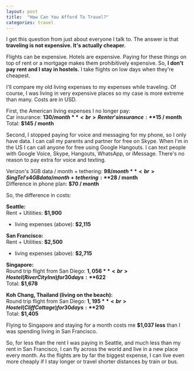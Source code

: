 ```yaml
---
layout: post
title:  "How Can You Afford To Travel?"
categories: travel
---
```


I get this question from just about everyone I talk to. The answer is that **traveling is not expensive. It's actually cheaper.**



Flights can be expensive. Hotels are expensive. Paying for these things on top of rent or a mortgage makes them prohibitively expensive. So, **I don't pay rent and I stay in hostels.** I take flights on low days when they're cheapest.

I'll compare my old living expenses to my expenses while traveling. Of course, I was living in very expensive places so my case is more extreme than many. Costs are in USD.

First, the American living expenses I no longer pay:<br>
Car insurance: **$130 / month**<br>
Renter's insurance: **$15 / month**<br>
Total: **$145 / month**

Second, I stopped paying for voice and messaging for my phone, so I only have data. I can call my parents and partner for free on Skype. When I'm in the US I can call anyone for free using Google Hangouts. I can text people with Google Voice, Skype, Hangouts, WhatsApp, or iMessage. There's no reason to pay extra for voice and texting.

Verizon's 3GB data / month + tethering: **$98 / month**<br>
SingTel's 4GB data / month + tethering: **$28 / month**<br>
Difference in phone plan: **$70 / month**

So, the difference in costs:

**Seattle:**<br>
Rent + Utilities: **$1,900**<br>
+ living expenses (above): **$2,115**

**San Francisco:**<br>
Rent + Utilities: **$2,500**<br>
+ living expenses (above): **$2,715**

**Singapore:**<br>
Round trip flight from San Diego: **$1,056**<br>
Hostel (River City Inn) for 30 days: **$622**<br>
Total: **$1,678**

**Koh Chang, Thailand (living on the beach):**<br>
Round trip flight from San Diego: **$1,195**<br>
Hostel (Cliff Cottage) for 30 days: **$210**<br>
Total: **$1,405**

Flying to Singapore and staying for a month costs me **$1,037 less** than I was spending living in San Francisco.

So, for less than the rent I was paying in Seattle, and much less than my rent in San Francisco, I can fly across the world and live in a new place every month. As the flights are by far the biggest expense, I can live even more cheaply if I stay longer or travel shorter distances by train or bus.